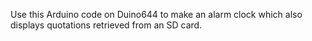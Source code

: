 Use this Arduino code on Duino644 to make an alarm clock which also displays quotations retrieved from an SD card.